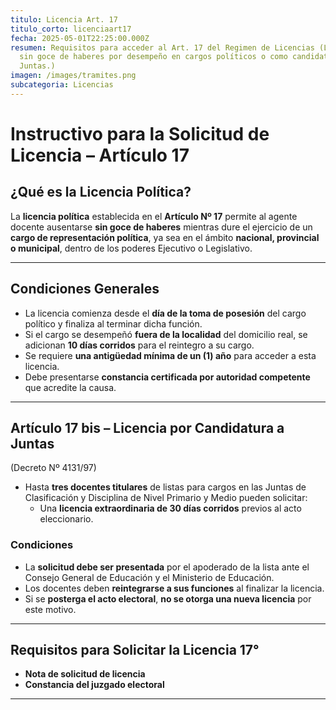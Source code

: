 ```yaml
---
titulo: Licencia Art. 17
titulo_corto: licenciaart17
fecha: 2025-05-01T22:25:00.000Z
resumen: Requisitos para acceder al Art. 17 del Regimen de Licencias (Licencia
  sin goce de haberes por desempeño en cargos políticos o como candidato a
  Juntas.)
imagen: /images/tramites.png
subcategoria: Licencias
---
```


# Instructivo para la Solicitud de Licencia – Artículo 17

## ¿Qué es la Licencia Política?

La **licencia política** establecida en el **Artículo Nº 17** permite al agente docente ausentarse **sin goce de haberes** mientras dure el ejercicio de un **cargo de representación política**, ya sea en el ámbito **nacional, provincial o municipal**, dentro de los poderes Ejecutivo o Legislativo.

---

## Condiciones Generales

- La licencia comienza desde el **día de la toma de posesión** del cargo político y finaliza al terminar dicha función.
- Si el cargo se desempeñó **fuera de la localidad** del domicilio real, se adicionan **10 días corridos** para el reintegro a su cargo.
- Se requiere **una antigüedad mínima de un (1) año** para acceder a esta licencia.
- Debe presentarse **constancia certificada por autoridad competente** que acredite la causa.

---

## Artículo 17 bis – Licencia por Candidatura a Juntas

(Decreto Nº 4131/97)

- Hasta **tres docentes titulares** de listas para cargos en las Juntas de Clasificación y Disciplina de Nivel Primario y Medio pueden solicitar:
  - Una **licencia extraordinaria de 30 días corridos** previos al acto eleccionario.

### Condiciones

- La **solicitud debe ser presentada** por el apoderado de la lista ante el Consejo General de Educación y el Ministerio de Educación.
- Los docentes deben **reintegrarse a sus funciones** al finalizar la licencia.
- Si se **posterga el acto electoral**, **no se otorga una nueva licencia** por este motivo.

---

## Requisitos para Solicitar la Licencia 17°

- **Nota de solicitud de licencia**
- **Constancia del juzgado electoral**

---
